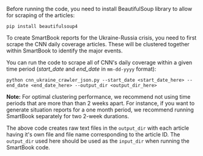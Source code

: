 Before running the code, you need to install BeautifulSoup library to allow for scraping of the articles:
```
pip install beautifulsoup4
```

To create SmartBook reports for the Ukraine-Russia crisis, you need to first scrape the CNN daily coverage articles. These will be clustered together within SmartBook to identify the major events.

You can run the code to scrape all of CNN's daily coverage within a given time period (*start_date* and *end_date* in `mm-dd-yyyy` format):

```
python cnn_ukraine_crawler_json.py --start_date <start_date_here> --end_date <end_date_here> --output_dir <output_dir_here>
```

**Note:** For optimal clustering performance, we recommend not using time periods that are more than than 2 weeks apart. For instance, if you want to generate situation reports for a one month period, we recommend running SmartBook separately for two 2-week durations. 

The above code creates raw text files in the `output_dir` with each article having it's own file and file name corresponding to the article ID. The `output_dir` used here should be used as the `input_dir` when running the SmartBook code.
